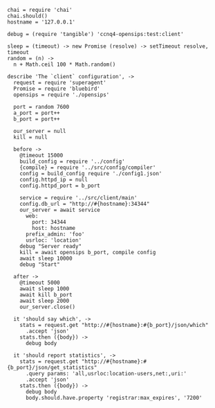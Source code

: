     chai = require 'chai'
    chai.should()
    hostname = '127.0.0.1'

    debug = (require 'tangible') 'ccnq4-opensips:test:client'

    sleep = (timeout) -> new Promise (resolve) -> setTimeout resolve, timeout
    random = (n) ->
      n + Math.ceil 100 * Math.random()

    describe 'The `client` configuration', ->
      request = require 'superagent'
      Promise = require 'bluebird'
      opensips = require './opensips'

      port = random 7600
      a_port = port++
      b_port = port++

      our_server = null
      kill = null

      before ->
        @timeout 15000
        build_config = require '../config'
        {compile} = require '../src/config/compiler'
        config = build_config require './config1.json'
        config.httpd_ip = null
        config.httpd_port = b_port

        service = require '../src/client/main'
        config.db_url = "http://#{hostname}:34344"
        our_server = await service
          web:
            port: 34344
            host: hostname
          prefix_admin: 'foo'
          usrloc: 'location'
        debug "Server ready"
        kill = await opensips b_port, compile config
        await sleep 10000
        debug "Start"

      after ->
        @timeout 5000
        await sleep 1000
        await kill b_port
        await sleep 2000
        our_server.close()

      it 'should say which', ->
        stats = request.get "http://#{hostname}:#{b_port}/json/which"
          .accept 'json'
        stats.then ({body}) ->
          debug body

      it 'should report statistics', ->
        stats = request.get "http://#{hostname}:#{b_port}/json/get_statistics"
          .query params: 'all,usrloc:location-users,net:,uri:'
          .accept 'json'
        stats.then ({body}) ->
          debug body
          body.should.have.property 'registrar:max_expires', '7200'
